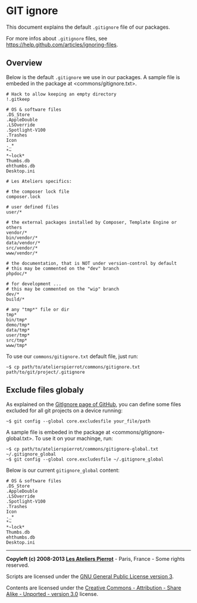 GIT ignore
=============

This document explains the default `.gitignore` file of our packages.

For more infos about `.gitignore` files, see <https://help.github.com/articles/ignoring-files>.


## Overview

Below is the default `.gitignore` we use in our packages. A sample file is embeded in the
package at <commons/gitignore.txt>.

    # Hack to allow keeping an empty directory
    !.gitkeep

    # OS & software files
    .DS_Store
    .AppleDouble
    .LSOverride
    .Spotlight-V100
    .Trashes
    Icon
    ._*
    *~
    *~lock*
    Thumbs.db
    ehthumbs.db
    Desktop.ini

    # Les Ateliers specifics:

    # the composer lock file
    composer.lock

    # user defined files
    user/*

    # the external packages installed by Composer, Template Engine or others
    vendor/*
    bin/vendor/*
    data/vendor/*
    src/vendor/*
    www/vendor/*

    # the documentation, that is NOT under version-control by default
    # this may be commented on the "dev" branch
    phpdoc/*

    # for development ...
    # this may be commented on the "wip" branch
    dev/*
    build/*

    # any "tmp*" file or dir
    tmp*
    bin/tmp*
    demo/tmp*
    data/tmp*
    user/tmp*
    src/tmp*
    www/tmp*

To use our `commons/gitignore.txt` default file, just run:

    ~$ cp path/to/atelierspierrot/commons/gitignore.txt path/to/git/project/.gitignore


## Exclude files globaly

As explained on the [GitIgnore page of GitHub](https://github.com/github/gitignore), you
can define some files excluded for all git projects on a device running:

    ~$ git config --global core.excludesfile your_file/path

A sample file is embeded in the package at <commons/gitignore-global.txt>. To use it on your
machinge, run:

    ~$ cp path/to/atelierspierrot/commons/gitignore-global.txt ~/.gitignore_global
    ~$ git config --global core.excludesfile ~/.gitignore_global

Below is our current `gitignore_global` content:

    # OS & software files
    .DS_Store
    .AppleDouble
    .LSOverride
    .Spotlight-V100
    .Trashes
    Icon
    ._*
    *~
    *~lock*
    Thumbs.db
    ehthumbs.db
    Desktop.ini


----
**Copyleft (c) 2008-2013 [Les Ateliers Pierrot](http://www.ateliers-pierrot.fr/)** - Paris, France - Some rights reserved.

Scripts are licensed under the [GNU General Public License version 3](http://www.gnu.org/licenses/gpl.html).

Contents are licensed under the [Creative Commons - Attribution - Share Alike - Unported - version 3.0](http://creativecommons.org/licenses/by-sa/3.0/) license.
